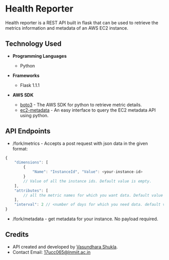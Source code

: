 # Health Reporter

Health reporter is a REST API  built in flask that can be used to retrieve the metrics information and metadata of an AWS EC2 instance.

## Technology Used
- **Programming Languages**
	- Python
	
- **Frameworks**
	- Flask 1.1.1
	
- **AWS SDK**
	- [boto3](https://boto3.amazonaws.com/v1/documentation/api/latest/index.html "boto3") - The AWS SDK for python to retrieve metric details.
	- [ec2-metadata](https://github.com/adamchainz/ec2-metadata "ec2-metadata") -  An easy interface to query the EC2 metadata API using python.

## API Endpoints

- /fork/metrics - Accepts a post request with json data in the given format:
```javascript
{
    "dimensions": [
        {
            "Name": "InstanceId", "Value": <your-instance-id>
        }
        // Value of all the instance ids. Default value is empty.
    ],
    "attributes": [
        // all the metric names for which you want data. Default value is empty
    ],
    "interval": 2 // <number of days for which you need data. default value is 2.>
}
```
- /fork/metadata - get metadata for your instance. No payload required.

## Credits
- API created and developed by [Vasundhara Shukla](https://github.com/Vasundharashukla/ "Vasundhara Shukla").
- Contact Email: [17ucc065@lnmiit.ac.in](mailto:17ucc065@lnmiit.ac.in "17ucc065@lnmiit.ac.in")
